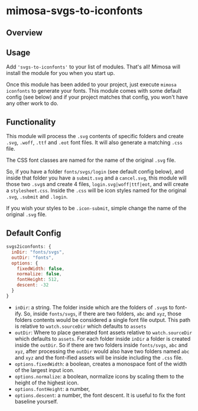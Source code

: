 mimosa-svgs-to-iconfonts
===========
## Overview

## Usage

Add `'svgs-to-iconfonts'` to your list of modules.  That's all!  Mimosa will install the module for you when you start up.

Once this module has been added to your project, just execute `mimosa iconfonts` to generate your fonts.  This module comes with some default config (see below) and if your project matches that config, you won't have any other work to do.

## Functionality

This module will process the `.svg` contents of specific folders and create `.svg`, `.woff`, `.ttf` and `.eot` font files.  It will also generate a matching `.css` file.

The CSS font classes are named for the name of the original `.svg` file.

So, if you have a folder `fonts/svgs/login` (see default config below), and inside that folder you have a `submit.svg` and a `cancel.svg`, this module will those two `.svg`s and create 4 files, `login.svg|woff|ttf|eot`, and will create a `stylesheet.css`.  Inside the `.css` will be icon styles named for the original `.svg`, `.submit` and `.login`.

If you wish your styles to be `.icon-submit`, simple change the name of the original `.svg` file.

## Default Config

```javascript
svgs2iconfonts: {
  inDir: "fonts/svgs",
  outDir: "fonts",
  options: {
    fixedWidth: false,
    normalize: false,
    fontHeight: 512,
    descent: -32
  }
}
```

* `inDir`: a string. The folder inside which are the folders of `.svg`s to font-ify.  So, inside `fonts/svgs`, if there are two folders, `abc` and `xyz`, those folders contents would be considered a single font file output. This path is relative to `watch.sourceDir` which defaults to `assets`
* `outDir`: Where to place generated font assets relative to `watch.sourceDir` which defaults to `assets`. For each folder inside `inDir` a folder is created inside the `outDir`.  So if there are two folders inside `fonts/svgs`, `abc` and `xyz`, after processing the `outDir` would also have two folders named `abc` and `xyz` and the font-ified assets will be inside including the `.css` file.
* `options.fixedWidth`: a boolean, creates a monospace font of the width of the largest input icon.
* `options.normalize`: a boolean, normalize icons by scaling them to the height of the highest icon.
* `options.fontHeight`: a number,
* `options.descent`: a number, the font descent. It is useful to fix the font baseline yourself.
